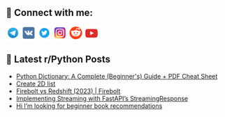 ## 🔎 Connect with me:
[<img src="https://github.com/bullbesh/bullbesh/blob/main/images/Telegram.png" width="32" height="32" />](https://t.me/bullbesh)
[<img src="https://github.com/bullbesh/bullbesh/blob/main/images/VK.png" width="32" height="32" />](https://vk.com/bullbesh)
[<img src="https://github.com/bullbesh/bullbesh/blob/main/images/Twitter.png" width="32" height="32" />](https://twitter.com/bullbesh1)
[<img src="https://github.com/bullbesh/bullbesh/blob/main/images/Instagram.png" width="32" height="32" />](https://www.instagram.com/bullbesh)
[<img src="https://github.com/bullbesh/bullbesh/blob/main/images/Reddit.png" width="32" height="32" />](https://www.reddit.com/user/bullbesh)
[<img src="https://github.com/bullbesh/bullbesh/blob/main/images/YouTube.png" width="32" height="32" />](https://www.youtube.com/channel/UCtfjRs6uzgq5mfm8S06WTcg)

## 📕 Latest r/Python Posts
<!-- BLOG-POST-LIST:START -->
- [Python Dictionary: A Complete &lpar;Beginner&#39;s&rpar; Guide + PDF Cheat Sheet](https://www.reddit.com/r/Python/comments/16gpywx/python_dictionary_a_complete_beginners_guide_pdf/)
- [Create 2D list](https://www.reddit.com/r/Python/comments/16gn1yh/create_2d_list/)
- [Firebolt vs Redshift &lpar;2023&rpar; | Firebolt](https://www.reddit.com/r/Python/comments/16gln4d/firebolt_vs_redshift_2023_firebolt/)
- [Implementing Streaming with FastAPI’s StreamingResponse](https://www.reddit.com/r/Python/comments/16gkrto/implementing_streaming_with_fastapis/)
- [Hi I’m looking for beginner book recommendations](https://www.reddit.com/r/Python/comments/16gkgdi/hi_im_looking_for_beginner_book_recommendations/)
<!-- BLOG-POST-LIST:END -->
